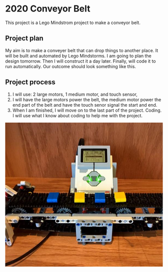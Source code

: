 # 2020 Conveyor Belt
This project is a Lego Mindstrom project to make a conveyor belt. 

## Project plan
My aim is to make a conveyer belt that can drop things to another place. It will be built and automated by Lego Mindstorms. I am going to plan the design tomorrow. Then I will construct it a day later. Finally, will code it to run automatically. Our outcome should look something like this.

## Project process
1. I will use: 2 large motors, 1 medium motor, and touch sensor,
2. I will have the large motors power the belt, the medium motor power the end part of the belt and have the touch senor signal the start and end.
3. When I am finished, I will move on to the last part of the project. Coding. I will use what I know about coding to help me with the project.

![Sample conveyor belt](Conveyor-goal.png "Sample conveyor belt")
